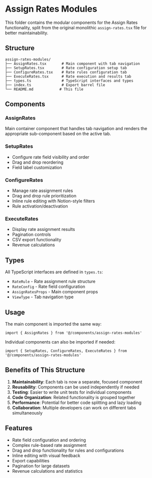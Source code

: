 # Assign Rates Modules

This folder contains the modular components for the Assign Rates functionality, split from the original monolithic `assign-rates.tsx` file for better maintainability.

## Structure

```
assign-rates-modules/
├── AssignRates.tsx       # Main component with tab navigation
├── SetupRates.tsx        # Rate configuration setup tab
├── ConfigureRates.tsx    # Rate rules configuration tab
├── ExecuteRates.tsx      # Rate execution and results tab
├── types.ts              # TypeScript interfaces and types
├── index.ts              # Export barrel file
└── README.md            # This file
```

## Components

### AssignRates
Main container component that handles tab navigation and renders the appropriate sub-component based on the active tab.

### SetupRates
- Configure rate field visibility and order
- Drag and drop reordering
- Field label customization

### ConfigureRates
- Manage rate assignment rules
- Drag and drop rule prioritization
- Inline rule editing with Notion-style filters
- Rule activation/deactivation

### ExecuteRates
- Display rate assignment results
- Pagination controls
- CSV export functionality
- Revenue calculations

## Types

All TypeScript interfaces are defined in `types.ts`:
- `RateRule` - Rate assignment rule structure
- `RateConfig` - Rate field configuration
- `AssignRatesProps` - Main component props
- `ViewType` - Tab navigation type


## Usage

The main component is imported the same way:

```tsx
import { AssignRates } from '@/components/assign-rates-modules'
```

Individual components can also be imported if needed:

```tsx
import { SetupRates, ConfigureRates, ExecuteRates } from '@/components/assign-rates-modules'
```

## Benefits of This Structure

1. **Maintainability**: Each tab is now a separate, focused component
2. **Reusability**: Components can be used independently if needed
3. **Testing**: Easier to write unit tests for individual components
4. **Code Organization**: Related functionality is grouped together
5. **Performance**: Potential for better code splitting and lazy loading
6. **Collaboration**: Multiple developers can work on different tabs simultaneously

## Features

- Rate field configuration and ordering
- Complex rule-based rate assignment
- Drag and drop functionality for rules and configurations
- Inline editing with visual feedback
- Export capabilities
- Pagination for large datasets
- Revenue calculations and statistics
